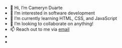 - 👋 Hi, I’m Cameryn Duarte
- 👀 I’m interested in software development
- 🌱 I’m currently learning HTML, CSS, and JavaScript
- 💞️ I’m looking to collaborate on anything!
- 📫 Reach out to me via [email][address]
- <br/>
- [address]: mailto:duarte.camery17@gmail.com
